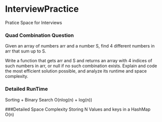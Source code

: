 # InterviewPractice
Pratice Space for Interviews

### Quad Combination Question

Given an array of numbers arr and a number S, find 4 different numbers in arr that sum up to S.

Write a function that gets arr and S and returns an array with 4 indices of such numbers in arr, or null if no such combination exists.
Explain and code the most efficient solution possible, and analyze its runtime and space complexity.


### Detailed RunTime
Sorting + Binary Search
 O(nlog(n) + log(n))

###Detailed Space Complexity
Storing N Values and keys in a HashMap
O(n)

